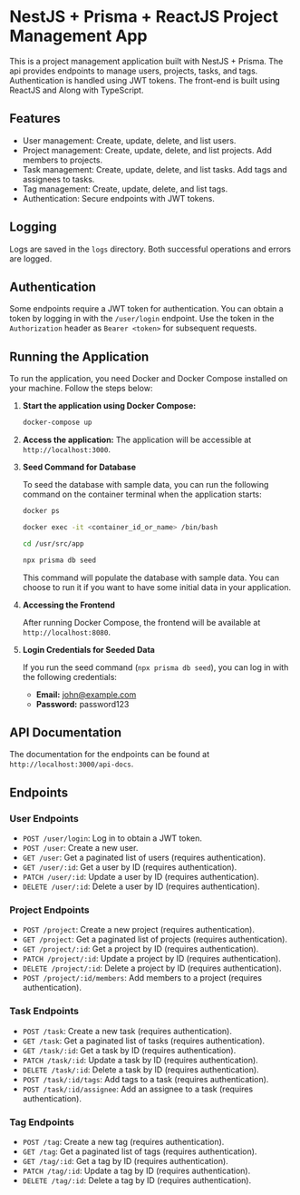 # NestJS + Prisma + ReactJS Project Management App

This is a project management application built with NestJS + Prisma. The api provides endpoints to manage users, projects, tasks, and tags. Authentication is handled using JWT tokens.
The front-end is built using ReactJS and Along with TypeScript.

## Features

- User management: Create, update, delete, and list users.
- Project management: Create, update, delete, and list projects. Add members to projects.
- Task management: Create, update, delete, and list tasks. Add tags and assignees to tasks.
- Tag management: Create, update, delete, and list tags.
- Authentication: Secure endpoints with JWT tokens.

## Logging

Logs are saved in the `logs` directory. Both successful operations and errors are logged.

## Authentication

Some endpoints require a JWT token for authentication. You can obtain a token by logging in with the `/user/login` endpoint. Use the token in the `Authorization` header as `Bearer <token>` for subsequent requests.

## Running the Application

To run the application, you need Docker and Docker Compose installed on your machine. Follow the steps below:

1. **Start the application using Docker Compose:**
   ```bash
   docker-compose up
   ```

2. **Access the application:**
   The application will be accessible at `http://localhost:3000`.

3. **Seed Command for Database**

   To seed the database with sample data, you can run the following command on the container terminal when the application starts:

   ```bash
   docker ps
   ```

   ```bash
   docker exec -it <container_id_or_name> /bin/bash
   ```

   ```bash
   cd /usr/src/app
   ```

   ```bash
   npx prisma db seed
   ```
   This command will populate the database with sample data. You can choose to run it if you want to have some initial data in your application.

4. **Accessing the Frontend**

   After running Docker Compose, the frontend will be available at `http://localhost:8080`.

5. **Login Credentials for Seeded Data**

   If you run the seed command (`npx prisma db seed`), you can log in with the following credentials:
   - **Email:** john@example.com
   - **Password:** password123

## API Documentation

The documentation for the endpoints can be found at `http://localhost:3000/api-docs`.

## Endpoints

### User Endpoints

- `POST /user/login`: Log in to obtain a JWT token.
- `POST /user`: Create a new user.
- `GET /user`: Get a paginated list of users (requires authentication).
- `GET /user/:id`: Get a user by ID (requires authentication).
- `PATCH /user/:id`: Update a user by ID (requires authentication).
- `DELETE /user/:id`: Delete a user by ID (requires authentication).

### Project Endpoints

- `POST /project`: Create a new project (requires authentication).
- `GET /project`: Get a paginated list of projects (requires authentication).
- `GET /project/:id`: Get a project by ID (requires authentication).
- `PATCH /project/:id`: Update a project by ID (requires authentication).
- `DELETE /project/:id`: Delete a project by ID (requires authentication).
- `POST /project/:id/members`: Add members to a project (requires authentication).

### Task Endpoints

- `POST /task`: Create a new task (requires authentication).
- `GET /task`: Get a paginated list of tasks (requires authentication).
- `GET /task/:id`: Get a task by ID (requires authentication).
- `PATCH /task/:id`: Update a task by ID (requires authentication).
- `DELETE /task/:id`: Delete a task by ID (requires authentication).
- `POST /task/:id/tags`: Add tags to a task (requires authentication).
- `POST /task/:id/assignee`: Add an assignee to a task (requires authentication).

### Tag Endpoints

- `POST /tag`: Create a new tag (requires authentication).
- `GET /tag`: Get a paginated list of tags (requires authentication).
- `GET /tag/:id`: Get a tag by ID (requires authentication).
- `PATCH /tag/:id`: Update a tag by ID (requires authentication).
- `DELETE /tag/:id`: Delete a tag by ID (requires authentication).